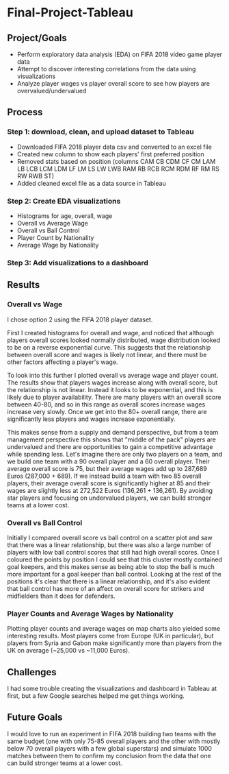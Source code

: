 # Final-Project-Tableau

## Project/Goals
- Perform exploratory data analysis (EDA) on FIFA 2018 video game player data
- Attempt to discover interesting correlations from the data using visualizations
- Analyze player wages vs player overall score to see how players are overvalued/undervalued

## Process
### Step 1: download, clean, and upload dataset to Tableau
- Downloaded FIFA 2018 player data csv and converted to an excel file
- Created new column to show each players' first preferred position
- Removed stats based on position (columns CAM	CB	CDM	CF	CM	LAM	LB	LCB	LCM	LDM	LF	LM	LS	LW	LWB	RAM	RB	RCB	RCM	RDM	RF	RM	RS	RW	RWB	ST)
- Added cleaned excel file as a data source in Tableau

### Step 2: Create EDA visualizations
- Histograms for age, overall, wage
- Overall vs Average Wage
- Overall vs Ball Control
- Player Count by Nationality
- Average Wage by Nationality

### Step 3: Add visualizations to a dashboard

## Results

### Overall vs Wage
I chose option 2 using the FIFA 2018 player dataset.  

First I created histograms for overall and wage, and noticed that although players overall scores looked normally distributed, wage distribution looked to be on a reverse exponential curve.  This suggests that the relationship between overall score and wages is likely not linear, and there must be other factors affecting a player's wage.  

To look into this further I plotted overall vs average wage and player count.  The results show that players wages increase along with overall score, but the relationship is not linear.  Instead it looks to be exponential, and this is likely due to player availability.  There are many players with an overall score between 40-80, and so in this range as overall scores increase wages increase very slowly.  Once we get into the 80+ overall range, there are significantly less players and wages increase exponentially.

This makes sense from a supply and demand perspective, but from a team management perspective this shows that "middle of the pack" players are undervalued and there are opportunities to gain a competitive advantage while spending less.  Let's imagine there are only two players on a team, and we build one team with a 90 overall player and a 60 overall player.  Their average overall score is 75, but their average wages add up to 287,689 Euros (287,000 + 689).  If we instead build a team with two 85 overall players, their average overall score is significantly higher at 85 and their wages are slightly less at 272,522 Euros (136,261 + 136,261).  By avoiding star players and focusing on undervalued players, we can build stronger teams at a lower cost.

### Overall vs Ball Control
Initially I compared overall score vs ball control on a scatter plot and saw that there was a linear relationship, but there was also a large number of players with low ball control scores that still had high overall scores.  Once I coloured the points by position I could see that this cluster mostly contained goal keepers, and this makes sense as being able to stop the ball is much more important for a goal keeper than ball control.  Looking at the rest of the positions it's clear that there is a linear relationship, and it's also evident that ball control has more of an affect on overall score for strikers and midfielders than it does for defenders.  

### Player Counts and Average Wages by Nationality
Plotting player counts and average wages on map charts also yielded some interesting results.  Most players come from Europe (UK in particular), but players from Syria and Gabon make significantly more than players from the UK on average (~25,000 vs ~11,000 Euros).

## Challenges 
I had some trouble creating the visualizations and dashboard in Tableau at first, but a few Google searches helped me get things working.

## Future Goals
I would love to run an experiment in FIFA 2018 building two teams with the same budget (one with only 75-85 overall players and the other with mostly below 70 overall players with a few global superstars) and simulate 1000 matches between them to confirm my conclusion from the data that one can build stronger teams at a lower cost.
